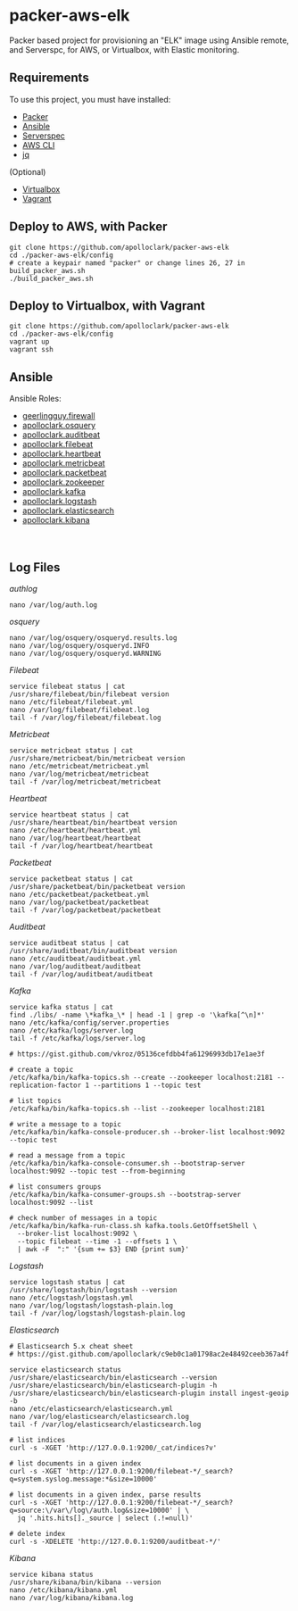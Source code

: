 # packer-aws-elk

Packer based project for provisioning an "ELK" image using Ansible remote, 
and Serverspc, for AWS, or Virtualbox, with Elastic monitoring.

## Requirements

To use this project, you must have installed:
- [Packer](https://www.packer.io/downloads.html)
- [Ansible](http://docs.ansible.com/ansible/latest/intro_installation.html)
- [Serverspec](http://serverspec.org/)
- [AWS CLI](https://docs.aws.amazon.com/cli/latest/userguide/installing.html)
- [jq](https://stedolan.github.io/jq/)

(Optional)
- [Virtualbox](https://www.virtualbox.org/wiki/Downloads)
- [Vagrant](https://www.vagrantup.com/downloads.html)

## Deploy to AWS, with Packer
```shell
git clone https://github.com/apolloclark/packer-aws-elk
cd ./packer-aws-elk/config
# create a keypair named "packer" or change lines 26, 27 in build_packer_aws.sh
./build_packer_aws.sh
```

## Deploy to Virtualbox, with Vagrant
```shell
git clone https://github.com/apolloclark/packer-aws-elk
cd ./packer-aws-elk/config
vagrant up
vagrant ssh
```

## Ansible

Ansible Roles:
- [geerlingguy.firewall](https://github.com/geerlingguy/ansible-role-firewall)
- [apolloclark.osquery](https://github.com/apolloclark/ansible-role-osquery)
- [apolloclark.auditbeat](https://github.com/apolloclark/ansible-role-auditbeat)
- [apolloclark.filebeat](https://github.com/apolloclark/ansible-role-filebeat)
- [apolloclark.heartbeat](https://github.com/apolloclark/ansible-role-heartbeat)
- [apolloclark.metricbeat](https://github.com/apolloclark/ansible-role-metricbeat)
- [apolloclark.packetbeat](https://github.com/apolloclark/ansible-role-packetbeat)
- [apolloclark.zookeeper](https://github.com/apolloclark/ansible-role-zookeeper)
- [apolloclark.kafka](https://github.com/apolloclark/ansible-role-kafka)
- [apolloclark.logstash](https://github.com/apolloclark/ansible-role-logstash)
- [apolloclark.elasticsearch](https://github.com/apolloclark/ansible-role-elasticsearch)
- [apolloclark.kibana](https://github.com/apolloclark/ansible-role-kibana)
<br/><br/><br/>



## Log Files

*authlog*
```
nano /var/log/auth.log
```

*osquery*
```
nano /var/log/osquery/osqueryd.results.log
nano /var/log/osquery/osqueryd.INFO
nano /var/log/osquery/osqueryd.WARNING
```

*Filebeat*
```
service filebeat status | cat
/usr/share/filebeat/bin/filebeat version
nano /etc/filebeat/filebeat.yml
nano /var/log/filebeat/filebeat.log
tail -f /var/log/filebeat/filebeat.log
```

*Metricbeat*
```
service metricbeat status | cat
/usr/share/metricbeat/bin/metricbeat version
nano /etc/metricbeat/metricbeat.yml
nano /var/log/metricbeat/metricbeat
tail -f /var/log/metricbeat/metricbeat
```

*Heartbeat*
```
service heartbeat status | cat
/usr/share/heartbeat/bin/heartbeat version
nano /etc/heartbeat/heartbeat.yml
nano /var/log/heartbeat/heartbeat
tail -f /var/log/heartbeat/heartbeat
```

*Packetbeat*
```
service packetbeat status | cat
/usr/share/packetbeat/bin/packetbeat version
nano /etc/packetbeat/packetbeat.yml
nano /var/log/packetbeat/packetbeat
tail -f /var/log/packetbeat/packetbeat
```

*Auditbeat*
```
service auditbeat status | cat
/usr/share/auditbeat/bin/auditbeat version
nano /etc/auditbeat/auditbeat.yml
nano /var/log/auditbeat/auditbeat
tail -f /var/log/auditbeat/auditbeat
```

*Kafka*
```
service kafka status | cat
find ./libs/ -name \*kafka_\* | head -1 | grep -o '\kafka[^\n]*'
nano /etc/kafka/config/server.properties
nano /etc/kafka/logs/server.log
tail -f /etc/kafka/logs/server.log

# https://gist.github.com/vkroz/05136cefdbb4fa61296993db17e1ae3f

# create a topic
/etc/kafka/bin/kafka-topics.sh --create --zookeeper localhost:2181 --replication-factor 1 --partitions 1 --topic test

# list topics
/etc/kafka/bin/kafka-topics.sh --list --zookeeper localhost:2181

# write a message to a topic
/etc/kafka/bin/kafka-console-producer.sh --broker-list localhost:9092 --topic test

# read a message from a topic
/etc/kafka/bin/kafka-console-consumer.sh --bootstrap-server localhost:9092 --topic test --from-beginning

# list consumers groups
/etc/kafka/bin/kafka-consumer-groups.sh --bootstrap-server localhost:9092 --list

# check number of messages in a topic
/etc/kafka/bin/kafka-run-class.sh kafka.tools.GetOffsetShell \
  --broker-list localhost:9092 \
  --topic filebeat --time -1 --offsets 1 \
  | awk -F  ":" '{sum += $3} END {print sum}'

```

*Logstash*
```
service logstash status | cat
/usr/share/logstash/bin/logstash --version
nano /etc/logstash/logstash.yml
nano /var/log/logstash/logstash-plain.log
tail -f /var/log/logstash/logstash-plain.log
```

*Elasticsearch*
```
# Elasticsearch 5.x cheat sheet
# https://gist.github.com/apolloclark/c9eb0c1a01798ac2e48492ceeb367a4f

service elasticsearch status
/usr/share/elasticsearch/bin/elasticsearch --version
/usr/share/elasticsearch/bin/elasticsearch-plugin -h
/usr/share/elasticsearch/bin/elasticsearch-plugin install ingest-geoip -b
nano /etc/elasticsearch/elasticsearch.yml
nano /var/log/elasticsearch/elasticsearch.log
tail -f /var/log/elasticsearch/elasticsearch.log

# list indices
curl -s -XGET 'http://127.0.0.1:9200/_cat/indices?v'

# list documents in a given index
curl -s -XGET 'http://127.0.0.1:9200/filebeat-*/_search?q=system.syslog.message:*&size=10000'

# list documents in a given index, parse results
curl -s -XGET 'http://127.0.0.1:9200/filebeat-*/_search?q=source:\/var\/log\/auth.log&size=10000' | \
  jq '.hits.hits[]._source | select (.!=null)'
  
# delete index
curl -s -XDELETE 'http://127.0.0.1:9200/auditbeat-*/'
```

*Kibana*
```
service kibana status
/usr/share/kibana/bin/kibana --version
nano /etc/kibana/kibana.yml
nano /var/log/kibana/kibana.log
```